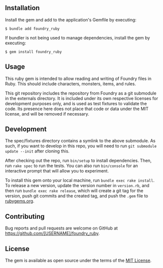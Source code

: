 ## Installation

Install the gem and add to the application's Gemfile by executing:

    $ bundle add foundry_ruby

If bundler is not being used to manage dependencies, install the gem by executing:

    $ gem install foundry_ruby

## Usage

This ruby gem is intended to allow reading and writing of Foundry files in Ruby. This should include characters, monsters, items, and rules.

This git repository includes the repository from Foundry as a git submodule in the externals directory. It is included under its own respective licenses for development purposes only, and is used as test fixtures to validate the code. Its presence here does not place that code or data under the MIT license, and will be removed if necessary.

## Development

The spec/fixtures directory contains a symlink to the above submodule. As such, if you want to develop in this repo, you will need to run `git submodule update --init` after cloning this.

After checking out the repo, run `bin/setup` to install dependencies. Then, run `rake spec` to run the tests. You can also run `bin/console` for an interactive prompt that will allow you to experiment.

To install this gem onto your local machine, run `bundle exec rake install`. To release a new version, update the version number in `version.rb`, and then run `bundle exec rake release`, which will create a git tag for the version, push git commits and the created tag, and push the `.gem` file to [rubygems.org](https://rubygems.org).

## Contributing

Bug reports and pull requests are welcome on GitHub at https://github.com/[USERNAME]/foundry_ruby.

## License

The gem is available as open source under the terms of the [MIT License](https://opensource.org/licenses/MIT).
